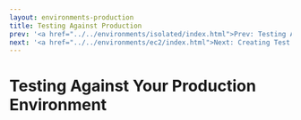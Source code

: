 ```yaml
---
layout: environments-production
title: Testing Against Production
prev: '<a href="../../environments/isolated/index.html">Prev: Testing Against Isolated Environments</a>'
next: '<a href="../../environments/ec2/index.html">Next: Creating Test Environments On Amazon EC2</a>'
---
```


# Testing Against Your Production Environment